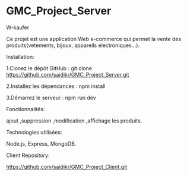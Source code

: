 # GMC_Project_Server

W-kaufer

Ce projet est une application Web e-commerce qui permet la vente des produits(vetements, bijoux, appareils electroniques...).

Installation:

1.Clonez le dépôt GitHub : git clone https://github.com/saidikr/GMC_Project_Server.git

2.Installez les dépendances : npm install

3.Démarrez le serveur : npm run dev


Fonctionnalités:

ajout ,suppression ,modification ,affichage les produits.

Technologies utilisées:

Node.js, Express, MongoDB.

Client Repository:

https://github.com/saidikr/GMC_Project_Client.git
